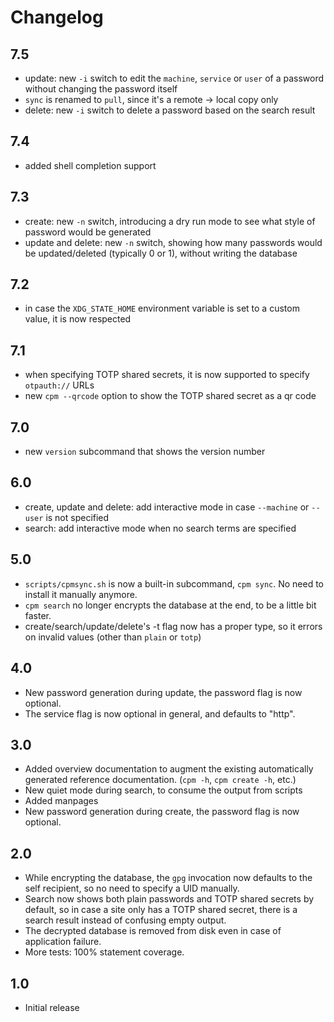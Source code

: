 # Changelog

## 7.5

- update: new `-i` switch to edit the `machine`, `service` or `user` of a password without changing
  the password itself
- `sync` is renamed to `pull`, since it's a remote -> local copy only
- delete: new `-i` switch to delete a password based on the search result

## 7.4

- added shell completion support

## 7.3

- create: new `-n` switch, introducing a dry run mode to see what style of password would be
  generated
- update and delete: new `-n` switch, showing how many passwords would be updated/deleted (typically
  0 or 1), without writing the database

## 7.2

- in case the `XDG_STATE_HOME` environment variable is set to a custom value, it is now respected

## 7.1

- when specifying TOTP shared secrets, it is now supported to specify `otpauth://` URLs
- new `cpm --qrcode` option to show the TOTP shared secret as a qr code

## 7.0

- new `version` subcommand that shows the version number

## 6.0

- create, update and delete: add interactive mode in case `--machine` or `--user` is not specified
- search: add interactive mode when no search terms are specified

## 5.0

- `scripts/cpmsync.sh` is now a built-in subcommand, `cpm sync`. No need to install it manually
  anymore.
- `cpm search` no longer encrypts the database at the end, to be a little bit faster.
- create/search/update/delete's -t flag now has a proper type, so it errors on invalid values (other
  than `plain` or `totp`)

## 4.0

- New password generation during update, the password flag is now optional.
- The service flag is now optional in general, and defaults to "http".

## 3.0

- Added overview documentation to augment the existing automatically generated reference
  documentation. (`cpm -h`, `cpm create -h`, etc.)
- New quiet mode during search, to consume the output from scripts
- Added manpages
- New password generation during create, the password flag is now optional.

## 2.0

- While encrypting the database, the `gpg` invocation now defaults to the self recipient, so no need
  to specify a UID manually.
- Search now shows both plain passwords and TOTP shared secrets by default, so in case a site only
  has a TOTP shared secret, there is a search result instead of confusing empty output.
- The decrypted database is removed from disk even in case of application failure.
- More tests: 100% statement coverage.

## 1.0

- Initial release

